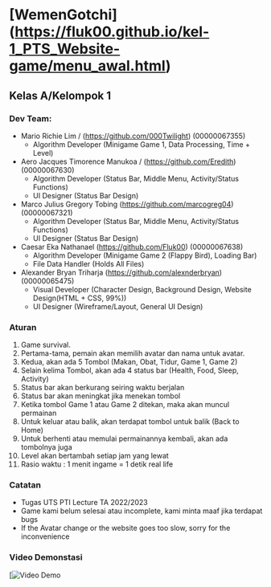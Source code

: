 # [WemenGotchi] (https://fluk00.github.io/kel-1_PTS_Website-game/menu_awal.html)
## Kelas A/Kelompok 1

### Dev Team:
- Mario Richie Lim / (https://github.com/000Twilight) (00000067355)
    - Algorithm Developer (Minigame Game 1, Data Processing, Time + Level)
- Aero Jacques Timorence Manukoa / (https://github.com/Eredith) (00000067630)
    - Algorithm Developer (Status Bar, Middle Menu, Activity/Status Functions)
    - UI Designer (Status Bar Design)
- Marco Julius Gregory Tobing (https://github.com/marcogreg04) (00000067321)
    - Algorithm Developer (Status Bar, Middle Menu, Activity/Status Functions)
    - UI Designer (Status Bar Design)
- Caesar Eka Nathanael (https://github.com/Fluk00) (00000067638)
    - Algorithm Developer (Minigame Game 2 (Flappy Bird), Loading Bar)
    - File Data Handler (Holds All Files)
- Alexander Bryan Triharja (https://github.com/alexnderbryan) (00000065475)
    - Visual Developer (Character Design, Background Design, Website Design(HTML + CSS, 99%))
    - UI Designer (Wireframe/Layout, General UI Design)

### Aturan
1. Game survival.
2. Pertama-tama, pemain akan memilih avatar dan nama untuk avatar.
3. Kedua, akan ada 5 Tombol (Makan, Obat, Tidur, Game 1, Game 2)
4. Selain kelima Tombol, akan ada 4 status bar (Health, Food, Sleep, Activity)
5. Status bar akan berkurang seiring waktu berjalan
6. Status bar akan meningkat jika menekan tombol
7. Ketika tombol Game 1 atau Game 2 ditekan, maka akan muncul permainan
8. Untuk keluar atau balik, akan terdapat tombol untuk balik (Back to Home)
9. Untuk berhenti atau memulai permainannya kembali, akan ada tombolnya juga
10. Level akan bertambah setiap jam yang lewat
11. Rasio waktu : 1 menit ingame = 1 detik real life

### Catatan
- Tugas UTS PTI Lecture TA 2022/2023 
- Game kami belum selesai atau incomplete, kami minta maaf jika terdapat bugs 
- If the Avatar change or the website goes too slow, sorry for the inconvenience

### Video Demonstasi
[![Video Demo](https://youtu.be/5ChHgyx2KnM)
